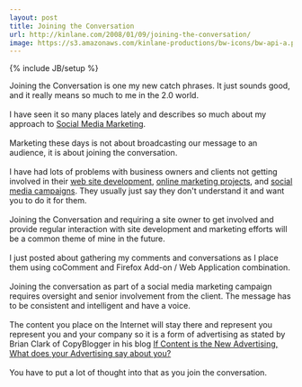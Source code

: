 ```yaml
---
layout: post
title: Joining the Conversation
url: http://kinlane.com/2008/01/09/joining-the-conversation/
image: https://s3.amazonaws.com/kinlane-productions/bw-icons/bw-api-a.png
---
```

{% include JB/setup %}
<p>
     Joining the Conversation is one my new catch phrases. It just sounds good, and it really means so much to me in the 2.0 world.
     <br />
     <br />
     I have seen it so many places lately and describes so much about my approach to <a href="http://www.socialmediasquad.com">Social Media Marketing</a>.
     <br />
     <br />
     Marketing these days is not about broadcasting our message to an audience, it is about joining the conversation.
     <br />
     <br />
     I have had lots of problems with business owners and clients not getting involved in their <a href="http://www.originalwebsolutions.com">web site development</a>, <a href="http://www.oregonlocalsearch.com">online marketing projects</a>, and <a href="http://www.oregonlocalsearch.com">social media campaigns</a>. They usually just say they don't understand it and want you to do it for them.
     <br />
     <br />
     Joining the Conversation and requiring a site owner to get involved and provide regular interaction with site development and marketing efforts will be a common theme of mine in the future.
     <br />
     <br />
     I just posted about gathering my comments and conversations as I place them using coComment and Firefox Add-on / Web Application combination.
     <br />
     <br />
     Joining the conversation as part of a social media marketing campaign requires oversight and senior involvement from the client. The message has to be consistent and intelligent and have a voice.
     <br />
     <br />
     The content you place on the Internet will stay there and represent you represent you and your company so it is a form of advertising as stated by Brian Clark of CopyBlogger in his blog <a href="http://www.copyblogger.com/content-is-advertising/">If Content is the New Advertising, What does your Advertising say about you?</a>
     <br />
     <br />
     You have to put a lot of thought into that as you join the conversation.
</p>